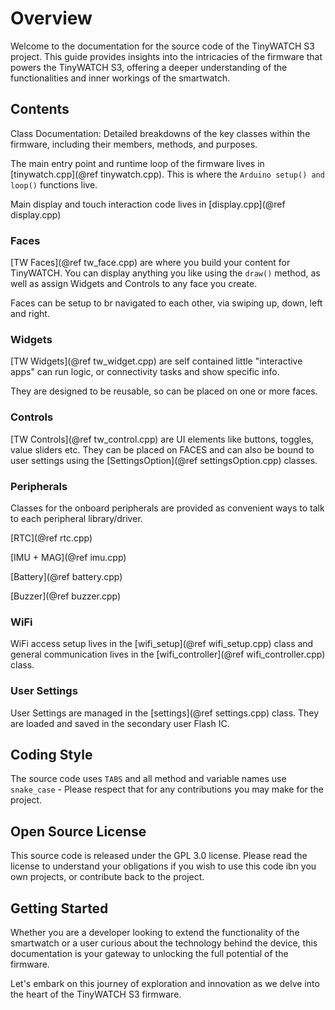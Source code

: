 # Overview
Welcome to the documentation for the source code of the TinyWATCH S3 project. This guide provides insights into the intricacies of the firmware that powers the TinyWATCH S3, offering a deeper understanding of the functionalities and inner workings of the smartwatch.

## Contents
Class Documentation: Detailed breakdowns of the key classes within the firmware, including their members, methods, and purposes.

The main entry point and runtime loop of the firmware lives in [tinywatch.cpp](@ref tinywatch.cpp). This is where the `Arduino setup() and loop()` functions live. 

Main display and touch interaction code lives in [display.cpp](@ref display.cpp)

### Faces
[TW Faces](@ref tw_face.cpp) are where you build your content for TinyWATCH. You can display anything you like using the `draw()` method, as well as assign Widgets and Controls to any face you create.

Faces can be setup to br navigated to each other, via swiping up, down, left and right.

### Widgets
[TW Widgets](@ref tw_widget.cpp) are self contained little "interactive apps" can run logic, or connectivity tasks and show specific info.

They are designed to be reusable, so can be placed on one or more faces.  

### Controls
[TW Controls](@ref tw_control.cpp) are UI elements like buttons, toggles, value sliders etc.
They can be placed on FACES and can also be bound to user settings using the [SettingsOption](@ref settingsOption.cpp) classes.

### Peripherals
Classes for the onboard peripherals are provided as convenient ways to talk to each peripheral library/driver.

[RTC](@ref rtc.cpp)

[IMU + MAG](@ref imu.cpp)

[Battery](@ref battery.cpp)

[Buzzer](@ref buzzer.cpp)


### WiFi
WiFi access setup lives in the [wifi_setup](@ref wifi_setup.cpp) class and general communication lives in the [wifi_controller](@ref wifi_controller.cpp) class.

### User Settings
User Settings are managed in the [settings](@ref settings.cpp) class. They are loaded and saved in the secondary user Flash IC. 

## Coding Style
The source code uses `TABS` and all method and variable names use `snake_case` - Please respect that for any contributions you may make for the project.

## Open Source License
This source code is released under the GPL 3.0 license. Please read the license to understand your obligations if you wish to use this code ibn you own projects, or contribute back to the project.


## Getting Started
Whether you are a developer looking to extend the functionality of the smartwatch or a user curious about the technology behind the device, this documentation is your gateway to unlocking the full potential of the firmware.

Let's embark on this journey of exploration and innovation as we delve into the heart of the TinyWATCH S3 firmware.
